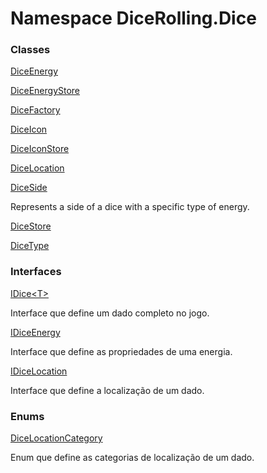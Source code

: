 # <a id="DiceRolling_Dice"></a> Namespace DiceRolling.Dice

### Classes

 [DiceEnergy](DiceRolling.Dice.DiceEnergy.md)

 [DiceEnergyStore](DiceRolling.Dice.DiceEnergyStore.md)

 [DiceFactory](DiceRolling.Dice.DiceFactory.md)

 [DiceIcon](DiceRolling.Dice.DiceIcon.md)

 [DiceIconStore](DiceRolling.Dice.DiceIconStore.md)

 [DiceLocation](DiceRolling.Dice.DiceLocation.md)

 [DiceSide](DiceRolling.Dice.DiceSide.md)

Represents a side of a dice with a specific type of energy.

 [DiceStore](DiceRolling.Dice.DiceStore.md)

 [DiceType](DiceRolling.Dice.DiceType.md)

### Interfaces

 [IDice<T\>](DiceRolling.Dice.IDice\-1.md)

Interface que define um dado completo no jogo.

 [IDiceEnergy](DiceRolling.Dice.IDiceEnergy.md)

Interface que define as propriedades de uma energia.

 [IDiceLocation](DiceRolling.Dice.IDiceLocation.md)

Interface que define a localização de um dado.

### Enums

 [DiceLocationCategory](DiceRolling.Dice.DiceLocationCategory.md)

Enum que define as categorias de localização de um dado.

